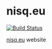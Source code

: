 # nisq.eu
[![Build Status](https://travis-ci.org/iitis/nisq.eu.svg?branch=master)](https://travis-ci.org/iitis/nisq.eu)

[nisq.eu](https://nisq.eu) website
